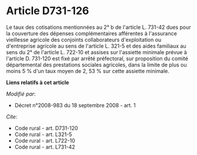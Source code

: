 # Article D731-126

Le taux des cotisations mentionnées au 2° b de l'article L. 731-42 dues pour la couverture des dépenses complémentaires
afférentes à l'assurance vieillesse agricole des conjoints collaborateurs d'exploitation ou d'entreprise agricole au sens de
l'article L. 321-5 et des aides familiaux au sens du 2° de l'article L. 722-10 et assises sur l'assiette minimale prévue à
l'article D. 731-120 est fixé par arrêté préfectoral, sur proposition du comité départemental des prestations sociales
agricoles, dans la limite de plus ou moins 5 % d'un taux moyen de 2, 53 % sur cette assiette minimale.

**Liens relatifs à cet article**

_Modifié par_:

  - Décret n°2008-983 du 18 septembre 2008 - art. 1

_Cite_:

  - Code rural - art. D731-120
  - Code rural - art. L321-5
  - Code rural - art. L722-10
  - Code rural - art. L731-42
